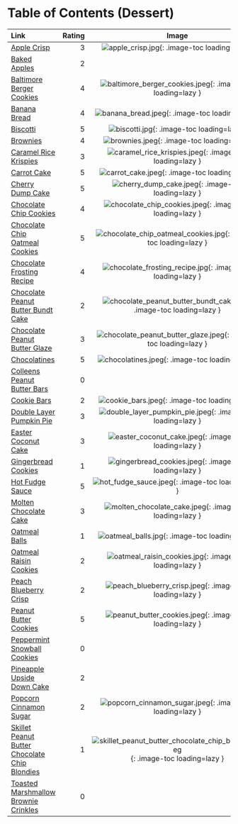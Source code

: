 # Table of Contents (Dessert)

| Link                                                                                                | Rating | Image                                                                                                                                   |
|:----------------------------------------------------------------------------------------------------|-------:|:---------------------------------------------------------------------------------------------------------------------------------------:|
| [Apple Crisp](./apple_crisp.md)                                                                     | 3      | ![apple_crisp.jpg](./apple_crisp.jpg){: .image-toc loading=lazy }                                                                       |
| [Baked Apples](./baked_apples.md)                                                                   | 2      | <!-- TODO: Capture image -->                                                                                                            |
| [Baltimore Berger Cookies](./baltimore_berger_cookies.md)                                           | 4      | ![baltimore_berger_cookies.jpeg](./baltimore_berger_cookies.jpeg){: .image-toc loading=lazy }                                           |
| [Banana Bread](./banana_bread.md)                                                                   | 4      | ![banana_bread.jpeg](./banana_bread.jpeg){: .image-toc loading=lazy }                                                                   |
| [Biscotti](./biscotti.md)                                                                           | 5      | ![biscotti.jpg](./biscotti.jpg){: .image-toc loading=lazy }                                                                             |
| [Brownies](./brownies.md)                                                                           | 4      | ![brownies.jpeg](./brownies.jpeg){: .image-toc loading=lazy }                                                                           |
| [Caramel Rice Krispies](./caramel_rice_krispies.md)                                                 | 3      | ![caramel_rice_krispies.jpeg](./caramel_rice_krispies.jpeg){: .image-toc loading=lazy }                                                 |
| [Carrot Cake](./carrot_cake.md)                                                                     | 5      | ![carrot_cake.jpeg](./carrot_cake.jpeg){: .image-toc loading=lazy }                                                                     |
| [Cherry Dump Cake](./cherry_dump_cake.md)                                                           | 5      | ![cherry_dump_cake.jpeg](./cherry_dump_cake.jpeg){: .image-toc loading=lazy }                                                           |
| [Chocolate Chip Cookies](./chocolate_chip_cookies.md)                                               | 4      | ![chocolate_chip_cookies.jpeg](./chocolate_chip_cookies.jpeg){: .image-toc loading=lazy }                                               |
| [Chocolate Chip Oatmeal Cookies](./chocolate_chip_oatmeal_cookies.md)                               | 5      | ![chocolate_chip_oatmeal_cookies.jpg](./chocolate_chip_oatmeal_cookies.jpg){: .image-toc loading=lazy }                                 |
| [Chocolate Frosting Recipe](./chocolate_frosting_recipe.md)                                         | 4      | ![chocolate_frosting_recipe.jpg](./chocolate_frosting_recipe.jpg){: .image-toc loading=lazy }                                           |
| [Chocolate Peanut Butter Bundt Cake](./chocolate_peanut_butter_bundt_cake.md)                       | 2      | ![chocolate_peanut_butter_bundt_cake.jpg](./chocolate_peanut_butter_bundt_cake.jpg){: .image-toc loading=lazy }                         |
| [Chocolate Peanut Butter Glaze](./chocolate_peanut_butter_glaze.md)                                 | 3      | ![chocolate_peanut_butter_glaze.jpeg](./chocolate_peanut_butter_glaze.jpeg){: .image-toc loading=lazy }                                 |
| [Chocolatines](./chocolatines.md)                                                                   | 5      | ![chocolatines.jpeg](./chocolatines.jpeg){: .image-toc loading=lazy }                                                                   |
| [Colleens Peanut Butter Bars](./colleens_peanut_butter_bars.md)                                     | 0      | <!-- TODO: Capture image -->                                                                                                            |
| [Cookie Bars](./cookie_bars.md)                                                                     | 2      | ![cookie_bars.jpeg](./cookie_bars.jpeg){: .image-toc loading=lazy }                                                                     |
| [Double Layer Pumpkin Pie](./double_layer_pumpkin_pie.md)                                           | 3      | ![double_layer_pumpkin_pie.jpeg](./double_layer_pumpkin_pie.jpeg){: .image-toc loading=lazy }                                           |
| [Easter Coconut Cake](./easter_coconut_cake.md)                                                     | 3      | ![easter_coconut_cake.jpeg](./easter_coconut_cake.jpeg){: .image-toc loading=lazy }                                                     |
| [Gingerbread Cookies](./gingerbread_cookies.md)                                                     | 1      | ![gingerbread_cookies.jpeg](./gingerbread_cookies.jpeg){: .image-toc loading=lazy }                                                     |
| [Hot Fudge Sauce](./hot_fudge_sauce.md)                                                             | 5      | ![hot_fudge_sauce.jpeg](./hot_fudge_sauce.jpeg){: .image-toc loading=lazy }                                                             |
| [Molten Chocolate Cake](./molten_chocolate_cake.md)                                                 | 3      | ![molten_chocolate_cake.jpeg](./molten_chocolate_cake.jpeg){: .image-toc loading=lazy }                                                 |
| [Oatmeal Balls](./oatmeal_balls.md)                                                                 | 1      | ![oatmeal_balls.jpg](./oatmeal_balls.jpg){: .image-toc loading=lazy }                                                                   |
| [Oatmeal Raisin Cookies](./oatmeal_raisin_cookies.md)                                               | 2      | ![oatmeal_raisin_cookies.jpg](./oatmeal_raisin_cookies.jpg){: .image-toc loading=lazy }                                                 |
| [Peach Blueberry Crisp](./peach_blueberry_crisp.md)                                                 | 2      | ![peach_blueberry_crisp.jpeg](./peach_blueberry_crisp.jpeg){: .image-toc loading=lazy }                                                 |
| [Peanut Butter Cookies](./peanut_butter_cookies.md)                                                 | 5      | ![peanut_butter_cookies.jpeg](./peanut_butter_cookies.jpeg){: .image-toc loading=lazy }                                                 |
| [Peppermint Snowball Cookies](./peppermint_snowball_cookies.md)                                     | 0      | <!-- TODO: Capture image -->                                                                                                            |
| [Pineapple Upside Down Cake](./pineapple_upside_down_cake.md)                                       | 2      | <!-- TODO: Capture image -->                                                                                                            |
| [Popcorn Cinnamon Sugar](./popcorn_cinnamon_sugar.md)                                               | 2      | ![popcorn_cinnamon_sugar.jpeg](./popcorn_cinnamon_sugar.jpeg){: .image-toc loading=lazy }                                               |
| [Skillet Peanut Butter Chocolate Chip Blondies](./skillet_peanut_butter_chocolate_chip_blondies.md) | 1      | ![skillet_peanut_butter_chocolate_chip_blondies.jpeg](./skillet_peanut_butter_chocolate_chip_blondies.jpeg){: .image-toc loading=lazy } |
| [Toasted Marshmallow Brownie Crinkles](./toasted_marshmallow_brownie_crinkles.md)                   | 0      | <!-- TODO: Capture image -->                                                                                                            |
